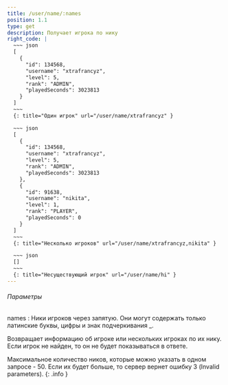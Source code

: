 ```yaml
---
title: /user/name/:names
position: 1.1
type: get
description: Получает игрока по нику
right_code: |
  ~~~ json
  [
    {
      "id": 134568,
      "username": "xtrafrancyz",
      "level": 5,
      "rank": "ADMIN",
      "playedSeconds": 3023813
    }
  ]
  ~~~
  {: title="Один игрок" url="/user/name/xtrafrancyz" }

  ~~~ json
  [
    {
      "id": 134568,
      "username": "xtrafrancyz",
      "level": 5,
      "rank": "ADMIN",
      "playedSeconds": 3023813
    },
    {
      "id": 91638,
      "username": "nikita",
      "level": 1,
      "rank": "PLAYER",
      "playedSeconds": 0
    }
  ]
  ~~~
  {: title="Несколько игроков" url="/user/name/xtrafrancyz,nikita" }

  ~~~ json
  []
  ~~~
  {: title="Несуществующий игрок" url="/user/name/hi" }
---
```


<h6>Параметры</h6>
names
: Ники игроков через запятую. Они могут содержать только латинские буквы, цифры и знак подчеркивания _.

Возвращает информацию об игроке или нескольких игроках по их нику. Если игрок не найден, то он не будет показываться в ответе.

Максимальное количество ников, которые можно указать в одном запросе - 50. Если их будет больше, то сервер вернет ошибку 3 (Invalid parameters).
{: .info }
